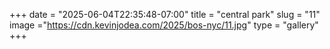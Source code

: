 +++
date = "2025-06-04T22:35:48-07:00"
title = "central park"
slug = "11"
image ="https://cdn.kevinjodea.com/2025/bos-nyc/11.jpg"
type = "gallery"
+++
